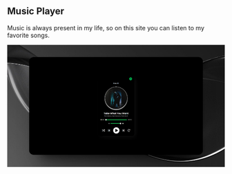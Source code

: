 ## Music Player

Music is always present in my life, so on this site you can listen to my favorite songs.

<a href="https://guhrodriguess.github.io/music-player/">
    <img src="./assets/img/musicplayer.png" />
</a>
